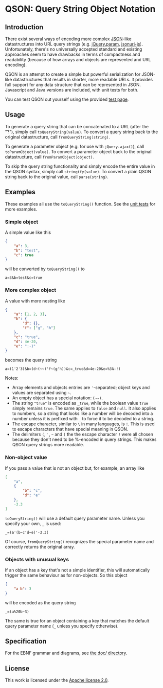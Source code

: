# QSON: Query String Object Notation

## Introduction

There exist several ways of encoding more complex [JSON](http://json.org/)-like datastructures into URL query strings (e.g. [jQuery.param](http://api.jquery.com/jquery.param/), [jsonuri-js](https://github.com/guidj/jsonuri-js)). Unfortunately, there's no universally accepted standard and existing approaches seem to have drawbacks in terms of compactness and readability (because of how arrays and objects are represented and URL encoding).

QSON is an attempt to create a simple but powerful serialization for JSON-like datastructures that results in shorter, more readable URLs. It provides full support for any data structure that can be represented in JSON. Javascript and Java versions are included, with unit tests for both.

You can test QSON out yourself using the provided [test page](https://github.com/jan-niestadt/qson/blob/master/js/test.html).

## Usage

To generate a query string that can be concatenated to a URL (after the "?"), simply call `toQueryString(value)`. To convert a query string back to the original datastructure, call `fromQueryString(string)`.

To generate a parameter object (e.g. for use with `jQuery.ajax()`), call `toParamObject(value)`. To convert a parameter object back to the original datastructure, call `fromParamObject(object)`.

To skip the query string functionality and simply encode the entire value in the QSON syntax, simply call `stringify(value)`. To convert a plain QSON string back to the original value, call `parse(string)`.

## Examples
These examples all use the `toQueryString()` function. See the [unit tests](https://github.com/jan-niestadt/qson/blob/master/js/test.js#L180) for more examples.

### Simple object
A simple value like this
```json
{
    "a": 3,
    "b": "test",
    "c": true
}
```
will be converted by `toQueryString()` to

    a=3&b=test&c=true

### More complex object
A value with more nesting like
```json
{
    "a": [1, 2, 3],
    "b": {
        "d": {},
        "f": ["g", "h"]
    },
    "c": "true",
    "d": 4e-20,
    "e": ":-)"
}
```

becomes the query string

    a=(1'2'3)&b=(d~(~~)'f~(g'h))&c=_true&d=4e-20&e=%3A-!)

Notes:
- Array elements and objects entries are `'`-separated; object keys and values are separated using `~`.
- An empty object has a special notation: `(~~)`.
- The string `"true"` is encoded as `_true`, while the boolean value `true` simply remains `true`. The same applies to `false` and `null`. It also applies to numbers, so a string that looks like a number will be decoded into a number unless it is prefixed with `_` to force it to be decoded to a string.
- The escape character, similar to `\` in many languages, is `!`. This is used to escape characters that have special meaning in QSON.
- The delimiters `(`, `'`, `~` and `)` the the escape character `!` were all chosen because they don't need to be %-encoded in query strings. This makes QSON query strings more readable.

    
### Non-object value
If you pass a value that is not an object but, for example, an array like
```json
[
    "a",
    {
        "b": "c",
        "d": "e"
    },
    -3.3
]
```
`toQueryString()` will use a default query parameter name. Unless you specify your own, `_` is used:

    _=(a'(b~c'd~e)'-3.3)

Of course, `fromQueryString()` recognizes the special parameter name and correctly returns the original array.

### Objects with unusual keys
If an object has a key that's not a simple identifier, this will automatically trigger the same behaviour as for non-objects. So this object
```json
{
    "a b": 3
}
```
will be encoded as the query string

    _=(a%20b~3)
    
The same is true for an object containing a key that matches the default query parameter name (`_` unless you specify otherwise).

## Specification
For the EBNF grammar and diagrams, see [the doc/ directory](https://github.com/jan-niestadt/qson/tree/master/doc).

## License

This work is licensed under the [Apache license 2.0](https://www.apache.org/licenses/LICENSE-2.0).
